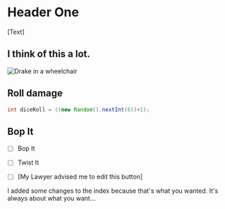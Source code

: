 # Header One

[Text]

## I think of this a lot.

![Drake in a wheelchair](https://imgs.search.brave.com/_nbSOkqMOpaktaR7HqfRH-ZZ3u-EeClrsj0tUf1WRZg/rs:fit:860:0:0/g:ce/aHR0cHM6Ly9pLmt5/bS1jZG4uY29tL3Bo/b3Rvcy9pbWFnZXMv/bWFzb25yeS8wMDAv/Mjc1LzQ4NC9hOTku/anBn)

## Roll damage

``` Java
int diceRoll = ((new Random().nextInt(6))+1);
```

## Bop It

- [ ] Bop It
- [ ] Twist It
- [ ] [My Lawyer advised me to edit this button]





I added some changes to the index because that's what you wanted. It's always about what you want...
